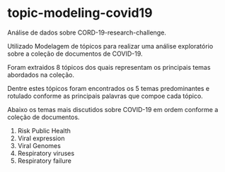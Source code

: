# topic-modeling-covid19
Análise de dados sobre CORD-19-research-challenge.

Utilizado Modelagem de tópicos para realizar uma análise exploratório sobre a coleção de documentos de COVID-19.

Foram extraidos 8 tópicos dos quais representam os principais temas abordados na coleção.

Dentre estes tópicos foram encontrados os 5 temas predominantes e rotulado conforme as principais palavras que compoe cada tópico.

Abaixo os temas mais discutidos sobre COVID-19 em ordem conforme a coleção de documentos.

1. Risk Public Health
2. Viral expression 
3. Viral Genomes
4. Respiratory viruses 
5. Respiratory failure
